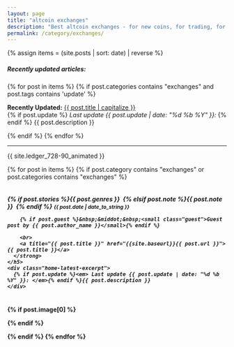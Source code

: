 ```yaml
---
layout: page
title: "altcoin exchanges"
description: "Best altcoin exchanges - for new coins, for trading, for trading bots."
permalink: /category/exchanges/
---
```


{% assign items = (site.posts | sort: date) | reverse %}

<h5><span class="tag">Recently updated articles:</span></h5>

{% for post in items  %}
{% if post.categories contains "exchanges" and post.tags contains 'update' %}

<p>
 <strong>Recently Updated:</strong> <a title="{{ post.title }}" href="{{ site.baseurl }}{{ post.url }}">{{ post.title | capitalize }}</a>
 <br>
 {% if post.update %}<em> Last update {{ post.update | date: "%d %b %Y" }}: </em>{% endif %} {{ post.description }}
</p>

{% endif %}
{% endfor %}

<hr>

<p>{{ site.ledger_728-90_animated }}</p>


{% for post in items  %}
{% if post.category contains "exchanges" or post.categories contains "exchanges" %}


<div class="row home-latest"  id="gtm-{{post.categories[0]}}">
  <div class="seven columns">
    <h5 class="post">
      <strong>
        {% if post.stories %}<span class="tag">{{ post.genres }}</span>&nbsp;
        {% elsif post.note %}<span class="tag custom-note">{{ post.note }}</span>&nbsp;
        {% endif %}
        <small>{{ post.date | date_to_string }}</small>

        {% if post.guest %}&nbsp;&middot;&nbsp;<small class="guest">Guest post by {{ post.author_name }}</small>{% endif %}

        <br>
        <a title="{{ post.title }}" href="{{site.baseurl}}{{ post.url }}">{{ post.title }}</a>
      </strong>
    </h5>
    <div class="home-latest-excerpt">
      {% if post.update %}<em> Last update {{ post.update | date: "%d %b %Y" }}: </em>{% endif %}{{ post.description }}
    </div>
  </div>
  {% if post.image[0] %}
  <div class="five columns">
    <a title="{{ post.title }}" target="_blank" href="{{site.baseurl}}{{ post.url }}">
      <figure class="thumb">
        <amp-img itemprop="image" src="{{ post.image[0] }}" alt="Altcoin Trading Blog"
        layout="responsive"
        data-original-width="720px" data-original-height="360px"
        width="150px" height="80px">
        </amp-img>
      </figure>
    </a>
  </div>
  {% endif %}
</div>



{% endif %}
{% endfor %}

